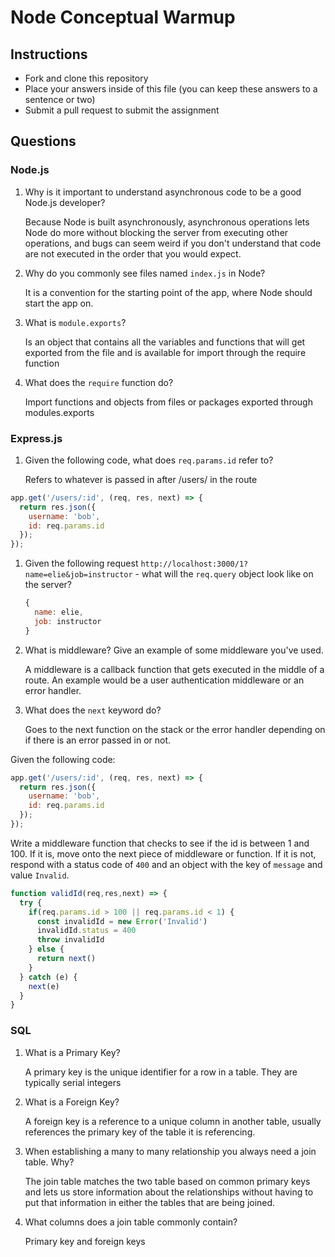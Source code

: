 # Node Conceptual Warmup

## Instructions

- Fork and clone this repository
- Place your answers inside of this file (you can keep these answers to a sentence or two)
- Submit a pull request to submit the assignment

## Questions

### Node.js

1.  Why is it important to understand asynchronous code to be a good Node.js developer?

    Because Node is built asynchronously, asynchronous operations lets Node do more without blocking the server from executing other operations, and bugs can seem weird if you don't understand that code are not executed in the order that you would expect.

1.  Why do you commonly see files named `index.js` in Node?

    It is a convention for the starting point of the app, where Node should start the app on.

1.  What is `module.exports`?

    Is an object that contains all the variables and functions that will get exported from the file and is available for import through the require function

1.  What does the `require` function do?

    Import functions and objects from files or packages exported through modules.exports

### Express.js

1.  Given the following code, what does `req.params.id` refer to?

    Refers to whatever is passed in after /users/ in the route

```js
app.get('/users/:id', (req, res, next) => {
  return res.json({
    username: 'bob',
    id: req.params.id
  });
});
```

1.  Given the following request `http://localhost:3000/1?name=elie&job=instructor` - what will the `req.query` object look like on the server?

    ```js
    {
      name: elie,
      job: instructor
    }
    ```

1.  What is middleware? Give an example of some middleware you've used.

    A middleware is a callback function that gets executed in the middle of a route. An example would be a user authentication middleware or an error handler.

1.  What does the `next` keyword do?

    Goes to the next function on the stack or the error handler depending on if there is an error passed in or not.

Given the following code:

```js
app.get('/users/:id', (req, res, next) => {
  return res.json({
    username: 'bob',
    id: req.params.id
  });
});
```

Write a middleware function that checks to see if the id is between 1 and 100. If it is, move onto the next piece of middleware or function. If it is not, respond with a status code of `400` and an object with the key of `message` and value `Invalid`.

```js
function validId(req,res,next) => {
  try {
    if(req.params.id > 100 || req.params.id < 1) {
      const invalidId = new Error('Invalid')
      invalidId.status = 400
      throw invalidId
    } else {
      return next()
    }
  } catch (e) {
    next(e)
  }
}
```

### SQL

1.  What is a Primary Key?

    A primary key is the unique identifier for a row in a table. They are typically serial integers

2.  What is a Foreign Key?

    A foreign key is a reference to a unique column in another table, usually references the primary key of the table it is referencing.

3.  When establishing a many to many relationship you always need a join table. Why?

    The join table matches the two table based on common primary keys and lets us store information about the relationships without having to put that information in either the tables that are being joined.

4.  What columns does a join table commonly contain?

    Primary key and foreign keys
